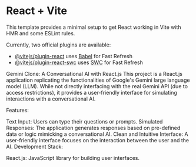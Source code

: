 # React + Vite

This template provides a minimal setup to get React working in Vite with HMR and some ESLint rules.

Currently, two official plugins are available:

- [@vitejs/plugin-react](https://github.com/vitejs/vite-plugin-react/blob/main/packages/plugin-react/README.md) uses [Babel](https://babeljs.io/) for Fast Refresh
- [@vitejs/plugin-react-swc](https://github.com/vitejs/vite-plugin-react-swc) uses [SWC](https://swc.rs/) for Fast Refresh

Gemini Clone: A Conversational AI with React.js
This project is a React.js application replicating the functionalities of Google's Gemini large language model (LLM). While not directly interfacing with the real Gemini API (due to access restrictions), it provides a user-friendly interface for simulating interactions with a conversational AI.

Features:

Text Input: Users can type their questions or prompts.
Simulated Responses: The application generates responses based on pre-defined data or logic mimicking a conversational AI.
Clean and Intuitive Interface: A user-friendly interface focuses on the interaction between the user and the AI.
Development Stack:

React.js: JavaScript library for building user interfaces.
